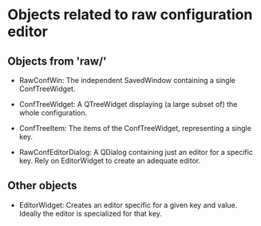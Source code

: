 Objects related to raw configuration editor
===========================================

Objects from 'raw/'
-------------------

- RawConfWin: The independent SavedWindow containing a single ConfTreeWidget.

- ConfTreeWidget: A QTreeWidget displaying (a large subset of) the whole
  configuration.

- ConfTreeItem: The items of the ConfTreeWidget, representing a single key.

- RawConfEditorDialog: A QDialog containing just an editor for a specific key.
  Rely on EditorWidget to create an adequate editor.

Other objects
-------------

- EditorWidget: Creates an editor specific for a given key and value.
  Ideally the editor is specialized for that key.
